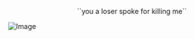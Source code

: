 <p align="center">``you a loser spoke for killing me``</p>

![Image](https://github.com/user-attachments/assets/a1e47edb-3450-4423-a9c6-a311edfc924c)
